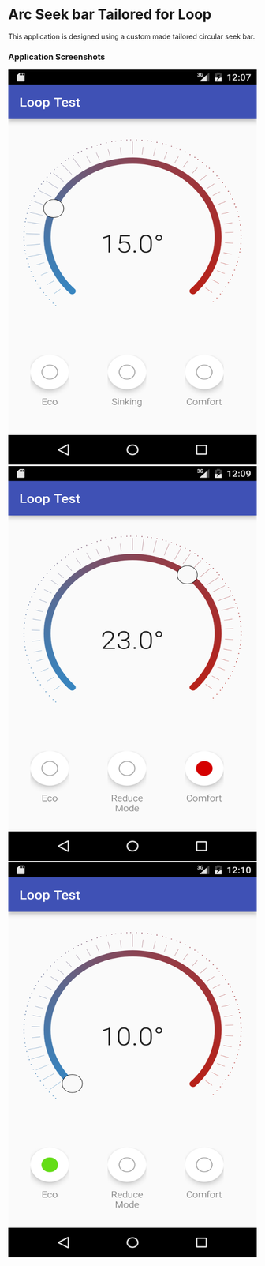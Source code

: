 # Arc Seek bar Tailored for Loop
This application is designed using a custom made tailored circular seek bar.

### Application Screenshots
<img src = "https://github.com/ksughosh/LoopTest/blob/master/Picures/LoopTest_1.png" width="640px" height="800px">
<img src = "https://github.com/ksughosh/LoopTest/blob/master/Picures/LoopTest_2.png" width="640px" height="800px">
<img src = "https://github.com/ksughosh/LoopTest/blob/master/Picures/LoopTest_3.png" width="640px" height="800px">


